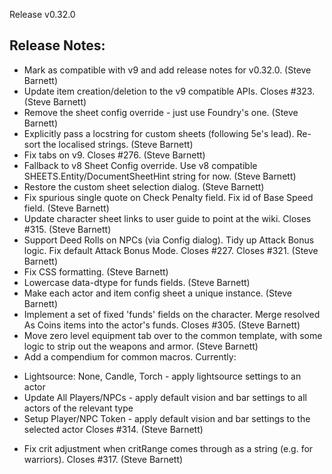 Release v0.32.0

## Release Notes:
* Mark as compatible with v9 and add release notes for v0.32.0. (Steve Barnett)
* Update item creation/deletion to the v9 compatible APIs. Closes #323. (Steve Barnett)
* Remove the sheet config override - just use Foundry's one. (Steve Barnett)
* Explicitly pass a locstring for custom sheets (following 5e's lead). Re-sort the localised strings. (Steve Barnett)
* Fix tabs on v9. Closes #276. (Steve Barnett)
* Fallback to v8 Sheet Config override. Use v8 compatible SHEETS.Entity/DocumentSheetHint string for now. (Steve Barnett)
* Restore the custom sheet selection dialog. (Steve Barnett)
* Fix spurious single quote on Check Penalty field. Fix id of Base Speed field. (Steve Barnett)
* Update character sheet links to user guide to point at the wiki. Closes #315. (Steve Barnett)
* Support Deed Rolls on NPCs (via Config dialog). Tidy up Attack Bonus logic. Fix default Attack Bonus Mode. Closes #227. Closes #321. (Steve Barnett)
* Fix CSS formatting. (Steve Barnett)
* Lowercase data-dtype for funds fields. (Steve Barnett)
* Make each actor and item config sheet a unique instance. (Steve Barnett)
* Implement a set of fixed 'funds' fields on the character. Merge resolved As Coins items into the actor's funds. Closes #305. (Steve Barnett)
* Move zero level equipment tab over to the common template, with some logic to strip out the weapons and armor. (Steve Barnett)
* Add a compendium for common macros. Currently:
- Lightsource: None, Candle, Torch - apply lightsource settings to an actor
- Update All Players/NPCs - apply default vision and bar settings to all actors of the relevant type
- Setup Player/NPC Token - apply default vision and bar settings to the selected actor Closes #314. (Steve Barnett)
* Fix crit adjustment when critRange comes through as a string (e.g. for warriors). Closes #317. (Steve Barnett)
